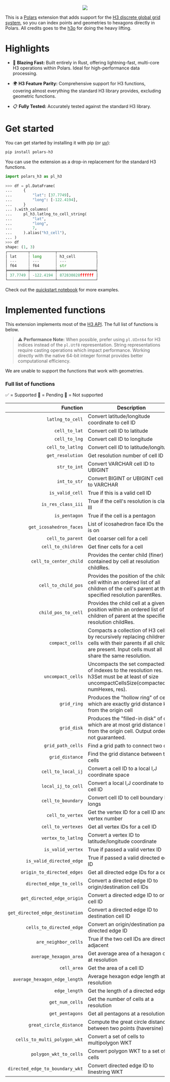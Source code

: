 

<p align="center">
 <img src="https://sergey-filimonov.nyc3.cdn.digitaloceanspaces.com/polars-h3/polars-h3-logo.webp"  />
</p>


This is a [Polars](https://docs.pola.rs/) extension that adds support for the [H3 discrete global grid system](https://github.com/uber/h3/), so you can index points and geometries to hexagons directly in Polars. All credits goes to the [h3o](https://github.com/HydroniumLabs/h3o) for doing the heavy lifting.

# Highlights

- 🚀 **Blazing Fast:** Built entirely in Rust, offering lightning-fast, multi-core H3 operations within Polars. Ideal for high-performance data processing.

- 🌍 **H3 Feature Parity:** Comprehensive support for H3 functions, covering almost everything the standard H3 library provides, excluding geometric functions.

- 📋 **Fully Tested:** Accurately tested against the standard H3 library.

# Get started

You can get started by installing it with pip (or [uv](https://github.com/astral-sh/uv)):
```bash
pip install polars-h3
```

You can use the extension as a drop-in replacement for the standard H3 functions.

```python
import polars_h3 as pl_h3
 
>>> df = pl.DataFrame(
...     {
...         "lat": [37.7749],
...         "long": [-122.4194],
...     }
... ).with_columns(
...     pl_h3.latlng_to_cell_string(
...         "lat",
...         "long",
...         7,
...     ).alias("h3_cell"),
... )
>>> df
shape: (1, 3)
┌─────────┬───────────┬─────────────────┐
│ lat     ┆ long      ┆ h3_cell         │
│ ---     ┆ ---       ┆ ---             │
│ f64     ┆ f64       ┆ str             │
╞═════════╪═══════════╪═════════════════╡
│ 37.7749 ┆ -122.4194 ┆ 872830828ffffff │
└─────────┴───────────┴─────────────────┘
```

Check out the [quickstart notebook](notebooks/quickstart.ipynb) for more examples.

# Implemented functions

This extension implements most of the [H3 API](https://h3geo.org/docs/api/indexing). The full list of functions is below.

> ⚠️ **Performance Note:** When possible, prefer using `pl.UInt64` for H3 indices instead of the `pl.Utf8` representation. String representations require casting operations which impact performance. Working directly with the native 64-bit integer format provides better computational efficiency.

We are unable to support the functions that work with geometries. 

### Full list of functions

✅ = Supported
🚧 = Pending
🛑 = Not supported

| Function | Description | Supported|
| --: | --- | ---|
| `latlng_to_cell` | Convert latitude/longitude coordinate to cell ID | ✅|
| `cell_to_lat` | Convert cell ID to latitude | ✅ |
| `cell_to_lng` | Convert cell ID to longitude | ✅ |
| `cell_to_latlng` | Convert cell ID to latitude/longitude | ✅ |
| `get_resolution` | Get resolution number of cell ID | ✅ |
| `str_to_int` | Convert VARCHAR cell ID to UBIGINT | ✅ |
| `int_to_str` | Convert BIGINT or UBIGINT cell ID to VARCHAR | ✅ |
| `is_valid_cell` | True if this is a valid cell ID | ✅ |
| `is_res_class_iii` | True if the cell's resolution is class III | ✅ |
| `is_pentagon` | True if the cell is a pentagon | ✅ |
| `get_icosahedron_faces` | List of icosahedron face IDs the cell is on | ✅ |
| `cell_to_parent` | Get coarser cell for a cell | ✅ |
| `cell_to_children` | Get finer cells for a cell | ✅ |
| `cell_to_center_child` | Provides the center child (finer) cell contained by cell at resolution childRes. | ✅ |
| `cell_to_child_pos` | Provides the position of the child cell within an ordered list of all children of the cell's parent at the specified resolution parentRes. | ✅ |
| `child_pos_to_cell` | Provides the child cell at a given position within an ordered list of all children of parent at the specified resolution childRes. | ✅ |
| `compact_cells` | Compacts a collection of H3 cells by recursively replacing children cells with their parents if all children are present. Input cells must all share the same resolution. | ✅ |
| `uncompact_cells` | Uncompacts the set compactedSet of indexes to the resolution res. h3Set must be at least of size uncompactCellsSize(compactedSet, numHexes, res). | ✅ |
| `grid_ring` | Produces the "hollow ring" of cells which are exactly grid distance k from the origin cell | ✅ |
| `grid_disk` | Produces the "filled-in disk" of cells which are at most grid distance k from the origin cell. Output order is not guaranteed. | ✅ |
| `grid_path_cells` | Find a grid path to connect two cells | ✅ |
| `grid_distance` | Find the grid distance between two cells | ✅ |
| `cell_to_local_ij` | Convert a cell ID to a local I,J coordinate space | ✅|
| `local_ij_to_cell` | Convert a local I,J coordinate to a cell ID | ✅|
| `cell_to_boundary` | Convert cell ID to cell boundary lat / longs | ✅ |
| `cell_to_vertex` | Get the vertex ID for a cell ID and vertex number |  ✅ |
| `cell_to_vertexes` | Get all vertex IDs for a cell ID | ✅|
| `vertex_to_latlng` | Convert a vertex ID to latitude/longitude coordinate | ✅ |
| `is_valid_vertex` | True if passed a valid vertex ID | ✅|
| `is_valid_directed_edge` | True if passed a valid directed edge ID | ✅ |
| `origin_to_directed_edges` | Get all directed edge IDs for a cell ID | ✅ |
| `directed_edge_to_cells` | Convert a directed edge ID to origin/destination cell IDs | ✅ |
| `get_directed_edge_origin` | Convert a directed edge ID to origin cell ID | ✅ |
| `get_directed_edge_destination` | Convert a directed edge ID to destination cell ID | ✅|
| `cells_to_directed_edge` | Convert an origin/destination pair to directed edge ID | ✅ |
| `are_neighbor_cells` | True if the two cell IDs are directly adjacent | ✅ |
| `average_hexagon_area` | Get average area of a hexagon cell at resolution |  ✅ |
| `cell_area` | Get the area of a cell ID |  ✅|
| `average_hexagon_edge_length` | Average hexagon edge length at resolution |  ✅|
| `edge_length` | Get the length of a directed edge ID |  🚧|
| `get_num_cells` | Get the number of cells at a resolution |  ✅|
| `get_pentagons` | Get all pentagons at a resolution |  🚧|
| `great_circle_distance` | Compute the great circle distance between two points (haversine) |  ✅|
| `cells_to_multi_polygon_wkt` | Convert a set of cells to multipolygon WKT | 🛑 |
| `polygon_wkt_to_cells` | Convert polygon WKT to a set of cells | 🛑 |
| `directed_edge_to_boundary_wkt` | Convert directed edge ID to linestring WKT | 🛑 |

